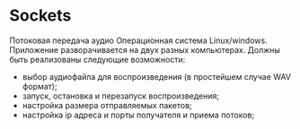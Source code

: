 # Sockets
Потоковая передача аудио
Операционная система Linux/windows.
Приложение разворачивается на двух разных компьютерах.
Должны быть реализованы следующие возможности:
- выбор аудиофайла для воспроизведения (в простейшем случае WAV формат);
- запуск, остановка и перезапуск воспроизведения;
- настройка размера отправляемых пакетов;
- настройка ip адреса и порты получателя и приема потоков;
